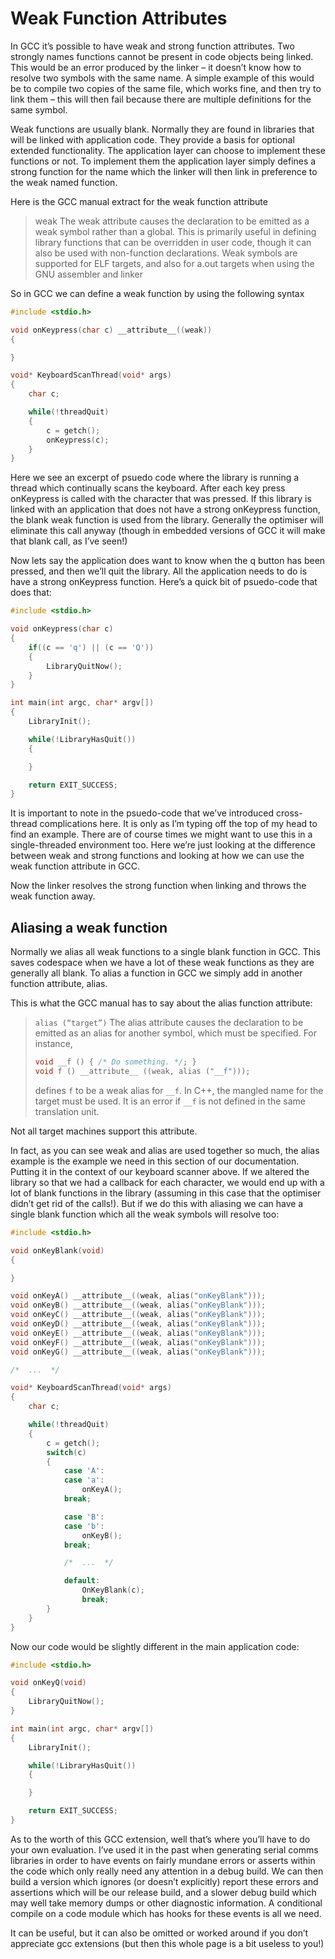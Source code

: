 # Weak Function Attributes

In GCC it’s possible to have weak and strong function attributes. Two strongly names functions cannot be present in
code objects being linked. This would be an error produced by the linker – it doesn’t know how to resolve two symbols
with the same name. A simple example of this would be to compile two copies of the same file, which works fine, and
then try to link them – this will then fail because there are multiple definitions for the same symbol.

Weak functions are usually blank. Normally they are found in libraries that will be linked with application code.
They provide a basis for optional extended functionality. The application layer can choose to implement these
functions or not. To implement them the application layer simply defines a strong function for the name which the
linker will then link in preference to the weak named function.

Here is the GCC manual extract for the weak function attribute

> weak The weak attribute causes the declaration to be emitted as a weak symbol rather than a global. This is
> primarily useful in defining library functions that can be overridden in user code, though it can also be used with
> non-function declarations. Weak symbols are supported for ELF targets, and also for a.out targets when using the
> GNU assembler and linker

So in GCC we can define a weak function by using the following syntax

```c
#include <stdio.h>

void onKeypress(char c) __attribute__((weak))
{

}

void* KeyboardScanThread(void* args)
{
    char c;

    while(!threadQuit)
    {
        c = getch();
        onKeypress(c);
    }
}
```

Here we see an excerpt of psuedo code where the library is running a thread which continually scans the keyboard.
After each key press onKeypress is called with the character that was pressed. If this library is linked with an
application that does not have a strong onKeypress function, the blank weak function is used from the library.
Generally the optimiser will eliminate this call anyway (though in embedded versions of GCC it will make that blank
call, as I’ve seen!)

Now lets say the application does want to know when the q button has been pressed, and then we’ll quit the library.
All the application needs to do is have a strong onKeypress function. Here’s a quick bit of psuedo-code that does
that:

```c
#include <stdio.h>

void onKeypress(char c)
{
    if((c == 'q') || (c == 'Q'))
    {
        LibraryQuitNow();
    }
}

int main(int argc, char* argv[])
{
    LibraryInit();

    while(!LibraryHasQuit())
    {

    }

    return EXIT_SUCCESS;
}
```

It is important to note in the psuedo-code that we’ve introduced cross-thread complications here. It is only as I’m
typing off the top of my head to find an example. There are of course times we might want to use this in a
single-threaded environment too. Here we’re just looking at the difference between weak and strong functions and
looking at how we can use the weak function attribute in GCC.

Now the linker resolves the strong function when linking and throws the weak function away.

## Aliasing a weak function

Normally we alias all weak functions to a single blank function in GCC. This saves codespace when we have a lot of
these weak functions as they are generally all blank. To alias a function in GCC we simply add in another function
attribute, alias.

This is what the GCC manual has to say about the alias function attribute:

> `alias (“target”)`
> The alias attribute causes the declaration to be emitted as an alias for another symbol, which must be specified.
> For instance,
> ```c
> void __f () { /* Do something. */; }
> void f () __attribute__ ((weak, alias ("__f")));
> ```
> defines `f` to be a weak alias for `__f`. In C++, the mangled name for the target must be used. It is an error
> if `__f` is not defined in the same translation unit.

Not all target machines support this attribute.

In fact, as you can see weak and alias are used together so much, the alias example is the example we need in this
section of our documentation. Putting it in the context of our keyboard scanner above. If we altered the library so
that we had a callback for each character, we would end up with a lot of blank functions in the library (assuming in
this case that the optimiser didn’t get rid of the calls!). But if we do this with aliasing we can have a single
blank function which all the weak symbols will resolve too:

```c
#include <stdio.h>

void onKeyBlank(void)
{

}

void onKeyA() __attribute__((weak, alias("onKeyBlank")));
void onKeyB() __attribute__((weak, alias("onKeyBlank")));
void onKeyC() __attribute__((weak, alias("onKeyBlank")));
void onKeyD() __attribute__((weak, alias("onKeyBlank")));
void onKeyE() __attribute__((weak, alias("onKeyBlank")));
void onKeyF() __attribute__((weak, alias("onKeyBlank")));
void onKeyG() __attribute__((weak, alias("onKeyBlank")));

/*  ...  */

void* KeyboardScanThread(void* args)
{
    char c;

    while(!threadQuit)
    {
        c = getch();
        switch(c)
        {
            case 'A':
            case 'a':
                onKeyA();
            break;

            case 'B':
            case 'b':
                onKeyB();
            break;

            /*  ...  */

            default:
                OnKeyBlank(c);
                break;
        }
    }
}
```

Now our code would be slightly different in the main application code:

```c
#include <stdio.h>

void onKeyQ(void)
{
    LibraryQuitNow();
}

int main(int argc, char* argv[])
{
    LibraryInit();

    while(!LibraryHasQuit())
    {

    }

    return EXIT_SUCCESS;
}
```

As to the worth of this GCC extension, well that’s where you’ll have to do your own evaluation. I’ve used it in the
past when generating serial comms libraries in order to have events on fairly mundane errors or asserts within the
code which only really need any attention in a debug build. We can then build a version which ignores (or doesn’t
explicitly) report these errors and assertions which will be our release build, and a slower debug build which may
well take memory dumps or other diagnostic information. A conditional compile on a code module which has hooks for
these events is all we need.

It can be useful, but it can also be omitted or worked around if you don’t appreciate gcc extensions (but then this
whole page is a bit useless to you!)
